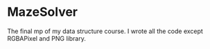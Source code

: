 # MazeSolver
The final mp of my data structure course. I wrote all the code except RGBAPixel and PNG library.
